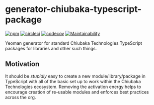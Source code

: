 # generator-chiubaka-typescript-package

[![npm](https://img.shields.io/npm/v/generator-chiubaka-typescript-package)](https://www.npmjs.com/package/generator-chiubaka-typescript-package)
[![circleci](https://circleci.com/gh/chiubaka/generator-chiubaka-typescript-package.svg?style=shield)](https://app.circleci.com/pipelines/github/chiubaka/generator-chiubaka-typescript-package?filter=all)
[![codecov](https://codecov.io/gh/chiubaka/generator-chiubaka-typescript-package/branch/master/graph/badge.svg?token=J88MEW7PPZ)](https://codecov.io/gh/chiubaka/generator-chiubaka-typescript-package)
[![Maintainability](https://api.codeclimate.com/v1/badges/07082bec99d8bd4c0b58/maintainability)](https://codeclimate.com/github/chiubaka/generator-chiubaka-typescript-package/maintainability)

Yeoman generator for standard Chiubaka Technologies TypeScript packages for libraries and other such things.

## Motivation
It should be _stupidly_ easy to create a new module/library/package in TypeScript with all of the basic set up to work within the Chiubaka Technologies ecosystem. Removing the activation energy helps to encourage creation of re-usable modules and enforces best practices across the org.
